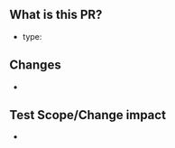 ## What is this PR?
<!--
* type
- Deprecated
- Changes
- Features
- Bugs
- Chores 
-->
- type:

## Changes
- 

## Test Scope/Change impact 
- 

